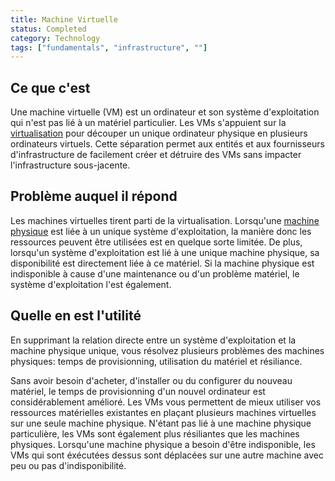 ```yaml
---
title: Machine Virtuelle
status: Completed
category: Technology
tags: ["fundamentals", "infrastructure", ""]
---
```


## Ce que c'est

Une machine virtuelle (VM) est un ordinateur et son système d'exploitation
qui n'est pas lié à un matériel particulier.
Les VMs s'appuient sur la [virtualisation](/virtualization/) pour découper un unique ordinateur physique en plusieurs ordinateurs virtuels.
Cette séparation permet aux entités et aux fournisseurs d'infrastructure de
facilement créer et détruire des VMs sans impacter l'infrastructure sous-jacente.

## Problème auquel il répond

Les machines virtuelles tirent parti de la virtualisation.
Lorsqu'une [machine physique](/bare-metal-machine/) est liée à un unique système d'exploitation,
la manière donc les ressources peuvent être utilisées est en quelque sorte limitée.
De plus, lorsqu'un système d'exploitation est lié à une unique machine physique,
sa disponibilité est directement liée à ce matériel.
Si la machine physique est indisponible à cause d'une maintenance ou d'un problème matériel, le système d'exploitation l'est également.

## Quelle en est l'utilité

En supprimant la relation directe entre un système d'exploitation et la machine physique unique,
vous résolvez plusieurs problèmes des machines physiques:
temps de provisionning, utilisation du matériel et résiliance.

Sans avoir besoin d'acheter, d'installer ou du configurer du nouveau matériel, le temps de provisionning d'un nouvel ordinateur est considérablement amélioré.
Les VMs vous permettent de mieux utiliser vos ressources matérielles existantes
en plaçant plusieurs machines virtuelles sur une seule machine physique.
N'étant pas lié à une machine physique particulière, les VMs sont également plus
résiliantes que les machines physiques.
Lorsqu'une machine physique a besoin d'être indisponible,
les VMs qui sont éxécutées dessus sont déplacées sur une autre machine avec peu
ou pas d'indisponibilité.
